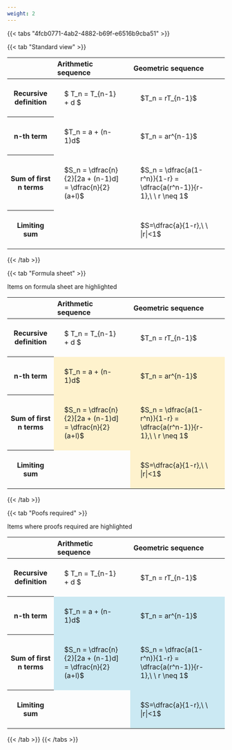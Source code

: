 ```yaml
---
weight: 2
---
```


{{< tabs "4fcb0771-4ab2-4882-b69f-e6516b9cba51" >}}

{{< tab "Standard view" >}}

<style type="text/css">
#T_8f7a2 th.col_heading {
  text-align: left;
  font-size: 1em;
}
#T_8f7a2 td {
  text-align: left;
  font-size: 1em;
  padding: 1.5em;
}
</style>
<table id="T_8f7a2">
  <thead>
    <tr>
      <th class="blank level0" >&nbsp;</th>
      <th id="T_8f7a2_level0_col0" class="col_heading level0 col0" >Arithmetic sequence</th>
      <th id="T_8f7a2_level0_col1" class="col_heading level0 col1" >Geometric sequence</th>
    </tr>
  </thead>
  <tbody>
    <tr>
      <th id="T_8f7a2_level0_row0" class="row_heading level0 row0" >Recursive definition</th>
      <td id="T_8f7a2_row0_col0" class="data row0 col0" >$ T_n = T_{n-1} + d $</td>
      <td id="T_8f7a2_row0_col1" class="data row0 col1" >$T_n = rT_{n-1}$</td>
    </tr>
    <tr>
      <th id="T_8f7a2_level0_row1" class="row_heading level0 row1" >n-th term</th>
      <td id="T_8f7a2_row1_col0" class="data row1 col0" >$T_n = a + (n-1)d$</td>
      <td id="T_8f7a2_row1_col1" class="data row1 col1" >$T_n = ar^{n-1}$</td>
    </tr>
    <tr>
      <th id="T_8f7a2_level0_row2" class="row_heading level0 row2" >Sum of first n terms</th>
      <td id="T_8f7a2_row2_col0" class="data row2 col0" >$S_n = \dfrac{n}{2}[2a + (n-1)d] = \dfrac{n}{2}(a+l)$</td>
      <td id="T_8f7a2_row2_col1" class="data row2 col1" >$S_n = \dfrac{a(1-r^n)}{1-r} = \dfrac{a(r^n-1)}{r-1},\ \  r \neq 1$</td>
    </tr>
    <tr>
      <th id="T_8f7a2_level0_row3" class="row_heading level0 row3" >Limiting sum</th>
      <td id="T_8f7a2_row3_col0" class="data row3 col0" ></td>
      <td id="T_8f7a2_row3_col1" class="data row3 col1" >$S=\dfrac{a}{1-r},\ \ |r|<1$</td>
    </tr>
  </tbody>
</table>
{{< /tab >}}

{{< tab "Formula sheet" >}}

Items on formula sheet are highlighted 
<br>
<style type="text/css">
#T_01cdf th.col_heading {
  text-align: left;
  font-size: 1em;
}
#T_01cdf td {
  text-align: left;
  font-size: 1em;
  padding: 1.5em;
}
#T_01cdf_row0_col0, #T_01cdf_row0_col1, #T_01cdf_row3_col0 {
  background-color: rgba(0,0,0,0);
}
#T_01cdf_row1_col0, #T_01cdf_row1_col1, #T_01cdf_row2_col0, #T_01cdf_row2_col1, #T_01cdf_row3_col1 {
  background-color: rgba(255,194,10, 0.2);
}
</style>
<table id="T_01cdf">
  <thead>
    <tr>
      <th class="blank level0" >&nbsp;</th>
      <th id="T_01cdf_level0_col0" class="col_heading level0 col0" >Arithmetic sequence</th>
      <th id="T_01cdf_level0_col1" class="col_heading level0 col1" >Geometric sequence</th>
    </tr>
  </thead>
  <tbody>
    <tr>
      <th id="T_01cdf_level0_row0" class="row_heading level0 row0" >Recursive definition</th>
      <td id="T_01cdf_row0_col0" class="data row0 col0" >$ T_n = T_{n-1} + d $</td>
      <td id="T_01cdf_row0_col1" class="data row0 col1" >$T_n = rT_{n-1}$</td>
    </tr>
    <tr>
      <th id="T_01cdf_level0_row1" class="row_heading level0 row1" >n-th term</th>
      <td id="T_01cdf_row1_col0" class="data row1 col0" >$T_n = a + (n-1)d$</td>
      <td id="T_01cdf_row1_col1" class="data row1 col1" >$T_n = ar^{n-1}$</td>
    </tr>
    <tr>
      <th id="T_01cdf_level0_row2" class="row_heading level0 row2" >Sum of first n terms</th>
      <td id="T_01cdf_row2_col0" class="data row2 col0" >$S_n = \dfrac{n}{2}[2a + (n-1)d] = \dfrac{n}{2}(a+l)$</td>
      <td id="T_01cdf_row2_col1" class="data row2 col1" >$S_n = \dfrac{a(1-r^n)}{1-r} = \dfrac{a(r^n-1)}{r-1},\ \  r \neq 1$</td>
    </tr>
    <tr>
      <th id="T_01cdf_level0_row3" class="row_heading level0 row3" >Limiting sum</th>
      <td id="T_01cdf_row3_col0" class="data row3 col0" ></td>
      <td id="T_01cdf_row3_col1" class="data row3 col1" >$S=\dfrac{a}{1-r},\ \ |r|<1$</td>
    </tr>
  </tbody>
</table>
{{< /tab >}}

{{< tab "Poofs required" >}}

Items where proofs required are highlighted 
<br>
<style type="text/css">
#T_36633 th.col_heading {
  text-align: left;
  font-size: 1em;
}
#T_36633 td {
  text-align: left;
  font-size: 1em;
  padding: 1.5em;
}
#T_36633_row0_col0, #T_36633_row0_col1, #T_36633_row3_col0 {
  background-color: rgba(0,0,0,0);
}
#T_36633_row1_col0, #T_36633_row1_col1, #T_36633_row2_col0, #T_36633_row2_col1, #T_36633_row3_col1 {
  background-color: rgba(0,150,200, 0.2);
}
</style>
<table id="T_36633">
  <thead>
    <tr>
      <th class="blank level0" >&nbsp;</th>
      <th id="T_36633_level0_col0" class="col_heading level0 col0" >Arithmetic sequence</th>
      <th id="T_36633_level0_col1" class="col_heading level0 col1" >Geometric sequence</th>
    </tr>
  </thead>
  <tbody>
    <tr>
      <th id="T_36633_level0_row0" class="row_heading level0 row0" >Recursive definition</th>
      <td id="T_36633_row0_col0" class="data row0 col0" >$ T_n = T_{n-1} + d $</td>
      <td id="T_36633_row0_col1" class="data row0 col1" >$T_n = rT_{n-1}$</td>
    </tr>
    <tr>
      <th id="T_36633_level0_row1" class="row_heading level0 row1" >n-th term</th>
      <td id="T_36633_row1_col0" class="data row1 col0" >$T_n = a + (n-1)d$</td>
      <td id="T_36633_row1_col1" class="data row1 col1" >$T_n = ar^{n-1}$</td>
    </tr>
    <tr>
      <th id="T_36633_level0_row2" class="row_heading level0 row2" >Sum of first n terms</th>
      <td id="T_36633_row2_col0" class="data row2 col0" >$S_n = \dfrac{n}{2}[2a + (n-1)d] = \dfrac{n}{2}(a+l)$</td>
      <td id="T_36633_row2_col1" class="data row2 col1" >$S_n = \dfrac{a(1-r^n)}{1-r} = \dfrac{a(r^n-1)}{r-1},\ \  r \neq 1$</td>
    </tr>
    <tr>
      <th id="T_36633_level0_row3" class="row_heading level0 row3" >Limiting sum</th>
      <td id="T_36633_row3_col0" class="data row3 col0" ></td>
      <td id="T_36633_row3_col1" class="data row3 col1" >$S=\dfrac{a}{1-r},\ \ |r|<1$</td>
    </tr>
  </tbody>
</table>
{{< /tab >}}
{{< /tabs >}}